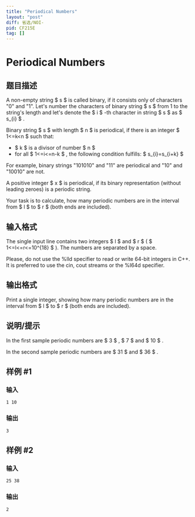 ```yaml
---
title: "Periodical Numbers"
layout: "post"
diff: 省选/NOI-
pid: CF215E
tag: []
---
```


# Periodical Numbers

## 题目描述

A non-empty string $ s $ is called binary, if it consists only of characters "0" and "1". Let's number the characters of binary string $ s $ from 1 to the string's length and let's denote the $ i $ -th character in string $ s $ as $ s_{i} $ .

Binary string $ s $ with length $ n $ is periodical, if there is an integer $ 1<=k&lt;n $ such that:

- $ k $ is a divisor of number $ n $
- for all $ 1<=i<=n-k $ , the following condition fulfills: $ s_{i}=s_{i+k} $

For example, binary strings "101010" and "11" are periodical and "10" and "10010" are not.

A positive integer $ x $ is periodical, if its binary representation (without leading zeroes) is a periodic string.

Your task is to calculate, how many periodic numbers are in the interval from $ l $ to $ r $ (both ends are included).

## 输入格式

The single input line contains two integers $ l $ and $ r $ ( $ 1<=l<=r<=10^{18} $ ). The numbers are separated by a space.

Please, do not use the %lld specifier to read or write 64-bit integers in С++. It is preferred to use the cin, cout streams or the %I64d specifier.

## 输出格式

Print a single integer, showing how many periodic numbers are in the interval from $ l $ to $ r $ (both ends are included).

## 说明/提示

In the first sample periodic numbers are $ 3 $ , $ 7 $ and $ 10 $ .

In the second sample periodic numbers are $ 31 $ and $ 36 $ .

## 样例 #1

### 输入

```
1 10

```

### 输出

```
3

```

## 样例 #2

### 输入

```
25 38

```

### 输出

```
2

```

